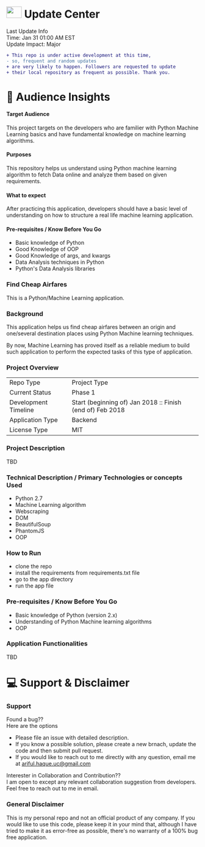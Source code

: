 

<img src="https://user-images.githubusercontent.com/20999114/35537819-a71d5fc4-0519-11e8-9d1f-489ca7ed6822.gif" height="30" width="40"> Update Center 
====
Last Update Info 
<br />Time: Jan 31 01:00 AM EST
<br />Update Impact: Major

```diff
+ This repo is under active development at this time,
- so, frequent and random updates
+ are very likely to happen. Followers are requested to update 
+ their local repository as frequent as possible. Thank you. 
```


:couple: Audience Insights 
====
#### Target Audience
This project targets on the developers who are familier with Python Machine Learning basics and have fundamental knowledge on machine learning algorithms.

#### Purposes
This repository helps us understand using Python machine learning algorithm to fetch Data online and analyze them based on given requirements. 

#### What to expect
After practicing this application, developers should have a basic level of understanding on how to structure a real life machine learning application. 

#### Pre-requisites / Know Before You Go
  - Basic knowledge of Python
  - Good Knowledge of OOP
  - Good Knowledge of args, and kwargs
  - Data Analysis techniques in Python
  - Python's Data Analysis libraries

### Find Cheap Airfares
This is a Python/Machine Learning application.

### Background
This application helps us find cheap airfares between an origin and one/several destination places using Python Machine learning techniques.

By now, Machine Learning has proved itself as a reliable medium to build such application to perform the expected tasks of this type of application. 


### Project Overview
|  |  |
| --- | --- |
| Repo Type | Project Type |
| Current Status | Phase 1 |
| Development Timeline | Start (beginning of) Jan 2018 :: Finish (end of) Feb 2018 |
| Application Type | Backend |
| License Type | MIT |

### Project Description
TBD

### Technical Description / Primary Technologies or concepts Used
  - Python 2.7
  - Machine Learning algorithm
  - Webscraping
  - DOM
  - BeautifulSoup
  - PhantomJS
  - OOP


### How to Run
  - clone the repo
  - install the requirements from requirements.txt file
  - go to the app directory
  - run the app file
  
  
### Pre-requisites / Know Before You Go
  - Basic knowledge of Python (version 2.x)
  - Understanding of Python Machine learning algorithms
  - OOP
  
  
### Application Functionalities
TBD



:computer: Support & Disclaimer
===
### Support
Found a bug??
<br />Here are the options
  - Please file an issue with detailed description.
  - If you know a possible solution, please create a new brnach, update the code and then submit pull request.
  - If you would  like to reach out to me directly with any question, email me at ariful.haque.uc@gmail.com

Interester in Collaboration and Contribution??
<br /> I am open to except any relevant collaboration suggestion from developers. Feel free to reach out to me in email.

### General Disclaimer
This is my personal repo and not an official product of any company. If you would like to use this code, please keep it in your mind that, although I have tried to make it as error-free as possible, there's no warranty of a 100% bug free application. 
